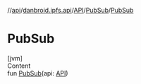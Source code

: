 //[api](../../../index.md)/[danbroid.ipfs.api](../../index.md)/[API](../index.md)/[PubSub](index.md)/[PubSub](-pub-sub.md)



# PubSub  
[jvm]  
Content  
fun [PubSub](-pub-sub.md)(api: [API](../index.md))  



